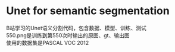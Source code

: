 # Unet for semantic segmentation
B站学习的Unet语义分割代码，包含数据、模型、训练、测试<br />
550.png是训练到第550次时输出的原图、gt、输出图<br />
使用的数据集是PASCAL VOC 2012
